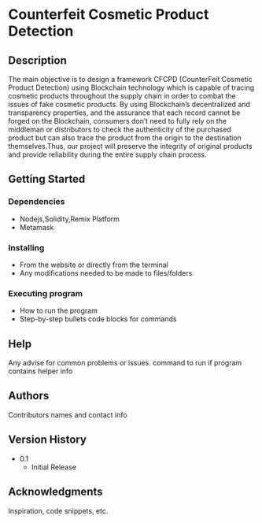 # Counterfeit Cosmetic Product Detection

## Description

The main objective is to design a framework CFCPD (CounterFeit Cosmetic Product Detection) using Blockchain technology which is capable of tracing cosmetic products throughout the supply chain in order to combat the issues of fake cosmetic products. By using Blockchain’s decentralized and transparency properties, and the assurance that each record cannot be forged on the Blockchain, consumers don’t need to fully rely on the middleman or distributors to check the authenticity of the purchased product but can also trace the product from the origin to the  destination themselves.Thus, our project will preserve the integrity of original products and provide reliability during the entire supply chain process.



## Getting Started

### Dependencies

* Nodejs,Solidity,Remix Platform
* Metamask

### Installing

* From the website or directly from the terminal
* Any modifications needed to be made to files/folders

### Executing program

* How to run the program
* Step-by-step bullets
code blocks for commands


## Help

Any advise for common problems or issues.
command to run if program contains helper info


## Authors

Contributors names and contact info


## Version History

* 0.1
    * Initial Release

## Acknowledgments

Inspiration, code snippets, etc.
